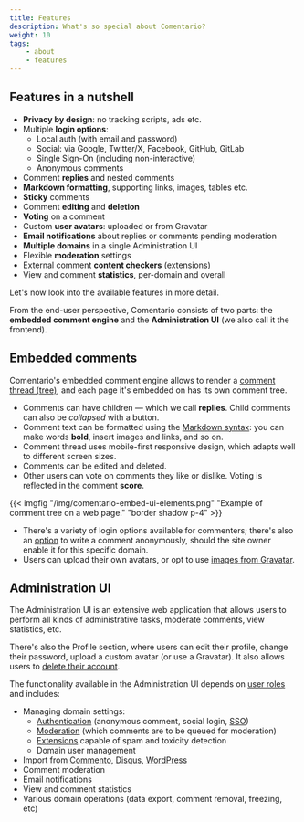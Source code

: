 ```yaml
---
title: Features
description: What's so special about Comentario?
weight: 10
tags:
    - about
    - features
---
```


## Features in a nutshell

* **Privacy by design**: no tracking scripts, ads etc.
* Multiple **login options**:
    * Local auth (with email and password)
    * Social: via Google, Twitter/X, Facebook, GitHub, GitLab
    * Single Sign-On (including non-interactive)
    * Anonymous comments
* Comment **replies** and nested comments
* **Markdown formatting**, supporting links, images, tables etc.
* **Sticky** comments
* Comment **editing** and **deletion**
* **Voting** on a comment
* Custom **user avatars**: uploaded or from Gravatar
* **Email notifications** about replies or comments pending moderation
* **Multiple domains** in a single Administration UI
* Flexible **moderation** settings
* External comment **content checkers** (extensions)
* View and comment **statistics**, per-domain and overall

Let's now look into the available features in more detail.

From the end-user perspective, Comentario consists of two parts: the **embedded comment engine** and the **Administration UI** (we also call it the frontend). 

## Embedded comments

Comentario's embedded comment engine allows to render a [comment thread (tree)](/kb/comment-tree), and each page it's embedded on has its own comment tree.

* Comments can have children — which we call **replies**. Child comments can also be *collapsed* with a button.
* Comment text can be formatted using the [Markdown syntax](/kb/markdown): you can make words **bold**, insert images and links, and so on.
* Comment thread uses mobile-first responsive design, which adapts well to different screen sizes.
* Comments can be edited and deleted.
* Other users can vote on comments they like or dislike. Voting is reflected in the comment **score**.

{{< imgfig "/img/comentario-embed-ui-elements.png" "Example of comment tree on a web page." "border shadow p-4" >}}

* There's a variety of login options available for commenters; there's also an [option](/configuration/frontend/domain/authentication) to write a comment anonymously, should the site owner enable it for this specific domain.
* Users can upload their own avatars, or opt to use [images from Gravatar](/configuration/backend/dynamic/domain.defaults.usegravatar.en).

## Administration UI

The Administration UI is an extensive web application that allows users to perform all kinds of administrative tasks, moderate comments, view statistics, etc.

There's also the Profile section, where users can edit their profile, change their password, upload a custom avatar (or use a Gravatar). It also allows users to [delete their account](/legal/account-removal).

The functionality available in the Administration UI depends on [user roles](/kb/permissions) and includes:

* Managing domain settings:
    * [Authentication](/configuration/frontend/domain/authentication) (anonymous comment, social login, [SSO](/configuration/frontend/domain/authentication/sso))
    * [Moderation](/configuration/frontend/domain/moderation) (which comments are to be queued for moderation)
    * [Extensions](/configuration/frontend/domain/extensions) capable of spam and toxicity detection
    * Domain user management
* Import from [Commento](/installation/migration/commento), [Disqus](/installation/migration/disqus), [WordPress](/installation/migration/wordpress)
* Comment moderation
* Email notifications
* View and comment statistics
* Various domain operations (data export, comment removal, freezing, etc)
